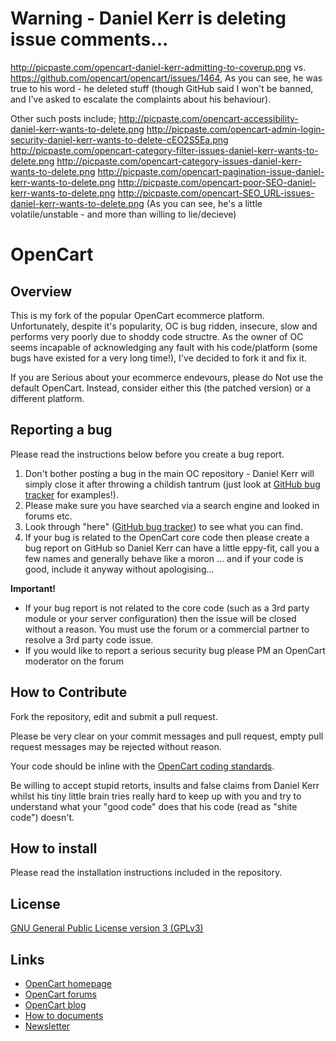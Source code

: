# Warning - Daniel Kerr is deleting issue comments...

http://picpaste.com/opencart-daniel-kerr-admitting-to-coverup.png
vs. https://github.com/opencart/opencart/issues/1464,
As you can see, he was true to his word - he deleted stuff 
(though GitHub said I won't be banned, and I've asked to escalate the complaints about his behaviour).


Other such posts include;
http://picpaste.com/opencart-accessibility-daniel-kerr-wants-to-delete.png
http://picpaste.com/opencart-admin-login-security-daniel-kerr-wants-to-delete-cEO2S5Ea.png
http://picpaste.com/opencart-category-filter-issues-daniel-kerr-wants-to-delete.png
http://picpaste.com/opencart-category-issues-daniel-kerr-wants-to-delete.png
http://picpaste.com/opencart-pagination-issue-daniel-kerr-wants-to-delete.png
http://picpaste.com/opencart-poor-SEO-daniel-kerr-wants-to-delete.png
http://picpaste.com/opencart-SEO_URL-issues-daniel-kerr-wants-to-delete.png
(As you can see, he's a little volatile/unstable - and more than willing to lie/decieve)

# OpenCart


## Overview

This is my fork of the popular OpenCart ecommerce platform.
Unfortunately, despite it's popularity, OC is bug ridden, insecure, slow and performs very poorly due to shoddy code structre.
As the owner of OC seems incapable of acknowledging any fault with his code/platform (some bugs have existed for a very long time!), I've decided to fork it and fix it.

If you are Serious about your ecommerce endevours, please do Not use the default OpenCart.
Instead, consider either this (the patched version) or a different platform.


## Reporting a bug
	
Please read the instructions below before you create a bug report.
 
 1. Don't bother posting a bug in the main OC repository - Daniel Kerr will simply close it after throwing a childish tantrum (just look at [GitHub bug tracker](https://github.com/opencart/opencart/issues) for examples!).
 2. Please make sure you have searched via a search engine and looked in forums etc.
 3. Look through "here" ([GitHub bug tracker](https://github.com/TheLostOne/opencart/issues)) to see what you can find.
 4. If your bug is related to the OpenCart core code then please create a bug report on GitHub so Daniel Kerr can have a little eppy-fit, call you a few names and generally behave like a moron ... and if your code is good, include it anyway without apologising...

**Important!**
- If your bug report is not related to the core code (such as a 3rd party module or your server configuration) then the issue will be closed without a reason. You must use the forum or a commercial partner to resolve a 3rd party code issue.
- If you would like to report a serious security bug please PM an OpenCart moderator on the forum


## How to Contribute

Fork the repository, edit and submit a pull request.

Please be very clear on your commit messages and pull request, empty pull request messages may be rejected without reason.

Your code should be inline with the [OpenCart coding standards](https://github.com/opencart/opencart/wiki/Coding-standards).

Be willing to accept stupid retorts, insults and false claims from Daniel Kerr whilst his tiny little brain tries really hard to keep up with you and try to understand what your "good code" does that his code (read as "shite code") doesn't.


## How to install

Please read the installation instructions included in the repository.


## License

[GNU General Public License version 3 (GPLv3)](https://github.com/opencart/opencart/blob/master/license.txt)


## Links

- [OpenCart homepage](http://www.opencart.com/)
- [OpenCart forums](http://forum.opencart.com/)
- [OpenCart blog](http://www.opencart.com/index.php?route=feature/blog)
- [How to documents](http://docs.opencart.com/display/opencart/OpenCart+1.5+Home)
- [Newsletter](http://newsletter.opencart.com/h/r/B660EBBE4980C85C)
